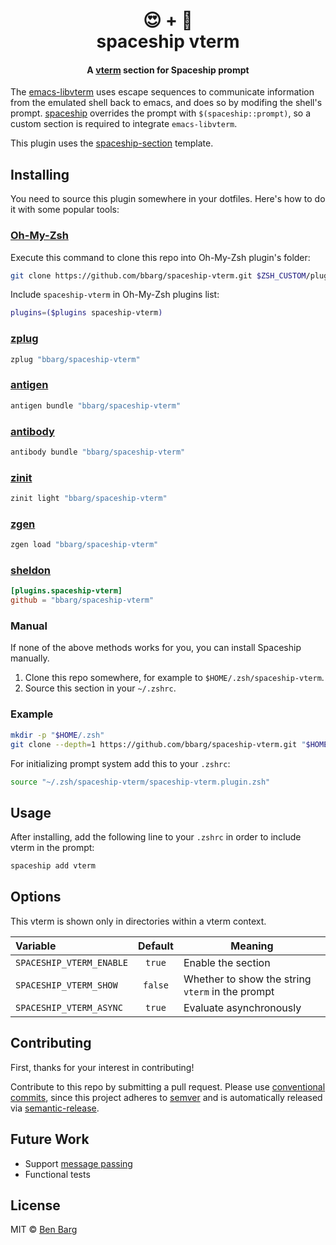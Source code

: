 <h1 align="center">
  😍 + 🚀
  <br>spaceship vterm<br>
</h1>

<h4 align="center">
  A <a href="https://github.com/akermu/emacs-libvterm" target="_blank">vterm</a> section for Spaceship prompt
</h4>

<!-- <p align="center"> -->
<!--   <a href="https://github.com/spaceship-prompt/spaceship-section/releases"> -->
<!--     <img src="https://img.shields.io/github/v/release/spaceship-prompt/spaceship-section.svg?style=flat-square" -->
<!--       alt="GitHub Release" /> -->
<!--   </a> -->

<!--   <a href="https://github.com/spaceship-prompt/spaceship-section/actions"> -->
<!--     <img src="https://img.shields.io/github/actions/workflow/status/spaceship-prompt/spaceship-gradle/ci.yaml?style=flat-square" -->
<!--       alt="GitHub Workflow Status" /> -->
<!--   </a> -->
<!-- </p> -->

The [emacs-libvterm](https://github.com/akermu/emacs-libvterm) uses escape sequences to
communicate information from the emulated shell back to emacs, and does so by modifing the
shell's prompt. [spaceship](https://github.com/spaceship-prompt/spaceship-prompt)
overrides the prompt with `$(spaceship::prompt)`, so a custom section is required to
integrate `emacs-libvterm`.

This plugin uses the
[spaceship-section](https://github.com/spaceship-prompt/spaceship-section) template.

## Installing

You need to source this plugin somewhere in your dotfiles. Here's how to do it with some popular tools:

### [Oh-My-Zsh]

Execute this command to clone this repo into Oh-My-Zsh plugin's folder:

```zsh
git clone https://github.com/bbarg/spaceship-vterm.git $ZSH_CUSTOM/plugins/spaceship-vterm
```

Include `spaceship-vterm` in Oh-My-Zsh plugins list:

```zsh
plugins=($plugins spaceship-vterm)
```

### [zplug]

```zsh
zplug "bbarg/spaceship-vterm"
```

### [antigen]

```zsh
antigen bundle "bbarg/spaceship-vterm"
```

### [antibody]

```zsh
antibody bundle "bbarg/spaceship-vterm"
```

### [zinit]

```zsh
zinit light "bbarg/spaceship-vterm"
```

### [zgen]

```zsh
zgen load "bbarg/spaceship-vterm"
```

### [sheldon]

```toml
[plugins.spaceship-vterm]
github = "bbarg/spaceship-vterm"
```

### Manual

If none of the above methods works for you, you can install Spaceship manually.

1. Clone this repo somewhere, for example to `$HOME/.zsh/spaceship-vterm`.
2. Source this section in your `~/.zshrc`.

### Example

```zsh
mkdir -p "$HOME/.zsh"
git clone --depth=1 https://github.com/bbarg/spaceship-vterm.git "$HOME/.zsh/spaceship-vterm"
```

For initializing prompt system add this to your `.zshrc`:

```zsh title=".zshrc"
source "~/.zsh/spaceship-vterm/spaceship-vterm.plugin.zsh"
```

## Usage

After installing, add the following line to your `.zshrc` in order to include vterm in the prompt:

```zsh
spaceship add vterm
```

## Options

This vterm is shown only in directories within a vterm context.

| Variable                   |  Default | Meaning                                          |
| :------------------------- | :------: | ------------------------------------------------ |
| `SPACESHIP_VTERM_ENABLE`   | `true`   | Enable the section                               |
| `SPACESHIP_VTERM_SHOW`     | `false`  | Whether to show the string `vterm` in the prompt |
| `SPACESHIP_VTERM_ASYNC`    | `true`   | Evaluate asynchronously                          |

## Contributing

First, thanks for your interest in contributing!

Contribute to this repo by submitting a pull request. Please use [conventional
commits](https://www.conventionalcommits.org/), since this project adheres to
[semver](https://semver.org/) and is automatically released via
[semantic-release](https://github.com/semantic-release/semantic-release).

## Future Work

- Support [message passing](https://github.com/akermu/emacs-libvterm#message-passing)
- Functional tests

## License

MIT © [Ben Barg](https://ben.community)

<!-- References -->

[Oh-My-Zsh]: https://ohmyz.sh/
[zplug]: https://github.com/zplug/zplug
[antigen]: https://antigen.sharats.me/
[antibody]: https://getantibody.github.io/
[zinit]: https://github.com/zdharma/zinit
[zgen]: https://github.com/tarjoilija/zgen
[sheldon]: https://sheldon.cli.rs/
